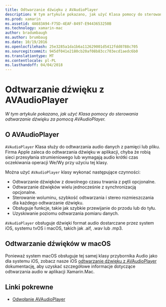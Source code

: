 ```yaml
---
title: Odtwarzanie dźwięku z AVAudioPlayer
description: W tym artykule pokazano, jak użyć Klasa pomocy do sterowania odtwarzanie dźwięku za pomocą AVAudioPlayer.
ms.prod: xamarin
ms.assetid: 4A683A94-F75D-4EAF-8497-E9443653250B
ms.technology: xamarin-mac
author: bradumbaugh
ms.author: brumbaug
ms.date: 10/19/2016
ms.openlocfilehash: 25e3285a1da1b6a112629001d5412fdd0788c705
ms.sourcegitcommit: 945df041e2180cb20af08b83cc703ecd1aedc6b0
ms.translationtype: MT
ms.contentlocale: pl-PL
ms.lasthandoff: 04/04/2018
---
```

# <a name="playing-sound-with-avaudioplayer"></a>Odtwarzanie dźwięku z AVAudioPlayer

_W tym artykule pokazano, jak użyć Klasa pomocy do sterowania odtwarzanie dźwięku za pomocą AVAudioPlayer._

## <a name="about-the-avaudioplayer"></a>O AVAudioPlayer

`AVAudioPlayer` Klasa służy do odtwarzania audio danych z pamięci lub pliku. Firma Apple zaleca do odtwarzania dźwięku w aplikacji, chyba że robią sieci przesyłania strumieniowego lub wymagają audio krótki czas oczekiwania operacji We/Wy przy użyciu tej klasy.

Można użyć `AVAudioPlayer` klasy wykonać następujące czynności:

- Odtwarzanie dźwięków z dowolnego czasu trwania z pętli opcjonalne.
- Odtwarzanie dźwięków wielu jednocześnie z synchronizacją opcjonalne.
- Sterowanie woluminu, szybkość odtwarzania i stereo rozmieszczania dla każdego odtwarzanie dźwięku.
- Obsługuje funkcje, takie jak szybkie przewijanie do przodu lub do tyłu.
- Uzyskiwanie poziomu odtwarzania pomiaru danych.

`AVAudioPlayer` obsługuje dźwięki format audio dostarczane przez system iOS, systemu tvOS i macOS, takich jak .aif, .wav lub .mp3.

## <a name="playing-sounds-in-macos"></a>Odtwarzanie dźwięków w macOS

Ponieważ system macOS obsługuje tej samej klasy przybornika Audio jako dla systemu iOS, zobacz nasze iOS [odtwarzanie dźwięku z AVAudioPlayer](https://developer.xamarin.com/recipes/ios/media/sound/avaudioplayer/) dokumentację, aby uzyskać szczegółowe informacje dotyczące odtwarzania audio w aplikacji Xamarin.Mac.



## <a name="related-links"></a>Linki pokrewne

- [Odwołanie AVAudioPlayer](https://developer.apple.com/documentation/avfoundation/avaudioplayer)
